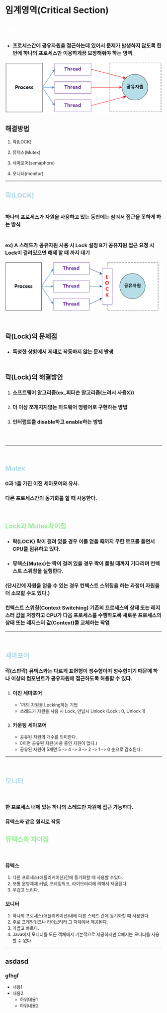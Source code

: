 # 임계영역(Critical Section)

## <span style="color:white">개념</span>
* ### 프로세스간에 공유자원을 접근하는데 있어서 문제가 발생하지 않도록 한번에 하나의 프로세스만 이용하게끔 보장해줘야 하는 영역

![임계영역동기화문제](img\임계영역동기화문제.png)


## 해결방법
1. 락(LOCK)  

2. 뮤텍스(Mutex)  

3. 세마포어(semaphore)  

4. 모니터(monitor)  
---
## <span style= "color:lightBlue">락(LOCK)</span>
### <br> 하나의 프로세스가 자원을 사용하고 있는 동안에는 잠궈서 접근을 못하게 하는 방식
### <br> ex) A 스레드가 공유자원 사용 시 Lock 설정 B가 공유자원 접근 요청 시 Lock이 걸려있으면 해제 할 때 까지 대기  


![임계영역동기화LOCK](img\임계영역동기화LOCK.png)
## <br> 락(Lock)의 문제점
* ### 특정한 상황에서 제대로 작동하지 않는 문제 발생

## <br> 락(Lock)의 해결방안

1. ### 소프트웨어 알고리즘(ex_피터슨 알고리즘(느려서 사용X))
2. ### 더 이상 쪼개지지않는 하드웨어 명령어로 구현하는 방법
3. ### 인터럽트를 disable하고 enable하는 방법
<br>
<br>


---
</br>

## <span style= "color:lightBlue">Mutex</span>

### 0과 1을 가진 이진 세마포어와 유사.  
### 다른 프로세스간의 동기화를 할 때 사용한다.
<br>

## <span style= "color:lightGreen">Lock과 Mutex차이점</span>
* ### 락(LOCK) 락이 걸려 있을 경우 이를 얻을 때까지 무한 로프를 돌면서 CPU를 점유하고 있다.
* ### 뮤텍스(Mutex)는 락이 걸려 있을 경우 락이 풀릴 때까지 기다리며 컨텍스트 스위칭을 실행한다.
### (단시간에 자원을 얻을 수 있는 경우 컨텍스트 스위칭을 하는 과정이 자원을 더 소모할 수도 있다.)

### 컨텍스트 스위칭(Context Switching) 기존의 프로세스의 상태 또는 레지스터 값을 저장하고 CPU가 다음 프로세스를 수행하도록 새로운 프로세스의 상태 또는 레지스터 값(Context)를 교체하는 작업


---
</br>

## <span style= "color:lightBlue">세마포어</span>
### 락(스핀락) 뮤텍스와는 다르게 표현형이 정수형이며 정수형이기 때문에 하나 이상의 컴포넌트가 공유자원에 접근하도록 허용할 수 있다.
1. ### 이진 세마포어
    * 1개의 자원을 Locking하는 기법
    * 쓰레드가 자원을 사용 시 Lock, 만납시 Unlock (Lock : 0, Unlock 1)
2. ### 카운팅 세마포어
    * 공유된 자원의 개수를 의미한다.
    * 0이면 공유된 자원(사용 중인 자원이 없다.)
    * 공유된 자원이 5개면 5 -> 4 -> 3 -> 2 -> 1 -> 0 순으로 감소된다.

---
<br>

## <span style= "color:lightBlue">모니터</span>
<br>

### 한 프로세스 내에 있는 하나의 스레드만 자원에 접근 가능하다.
### 뮤텍스와 같은 원리로 작동

## <span style= "color:lightGreen">뮤텍스와 차이점</span>
<br>

### 뮤텍스
1. 다른 프로세스(애플리케이션)간에 동기화할 때 사용할 수있다.
2. 보통 운영체제 커널, 프레임워크, 라이브러리에 의해서 제공된다.
3. 무겁고 느리다.
### 모니터 
1. 하나의 프로세스(애플리케이션)내에 다른 스레드 간에 동기화할 때 사용한다.
2. 주로 프레임워크나 라이브러리 그 자체에서 제공된다.
3. 가볍고 빠르다.
4. Java에서 모니터를 모든 객체에서 기본적으로 제공하지만 C에서는 모니터를 사용할 수 없다.



---
## asdasd
### gfhgf
* 내용1 
* 내용2 
    * 하위내용1 
    * 하위내용2

